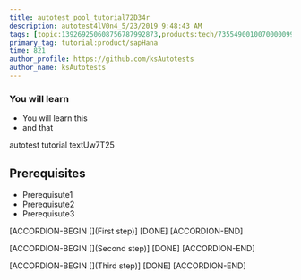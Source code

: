 ```yaml
---
title: autotest_pool_tutorial72D34r
description: autotest4lV0n4_5/23/2019 9:48:43 AM
tags: [topic:139269250608756787992873,products:tech/73554900100700000996,tutorial:experience/advanced]
primary_tag: tutorial:product/sapHana
time: 821
author_profile: https://github.com/ksAutotests
author_name: ksAutotests
---
```

### You will learn
- You will learn this
- and that

autotest tutorial textUw7T25

## Prerequisites
- Prerequisute1
- Prerequisute2
- Prerequisute3

[ACCORDION-BEGIN [](First step)]
[DONE]
[ACCORDION-END]

[ACCORDION-BEGIN [](Second step)]
[DONE]
[ACCORDION-END]

[ACCORDION-BEGIN [](Third step)]
[DONE]
[ACCORDION-END]

